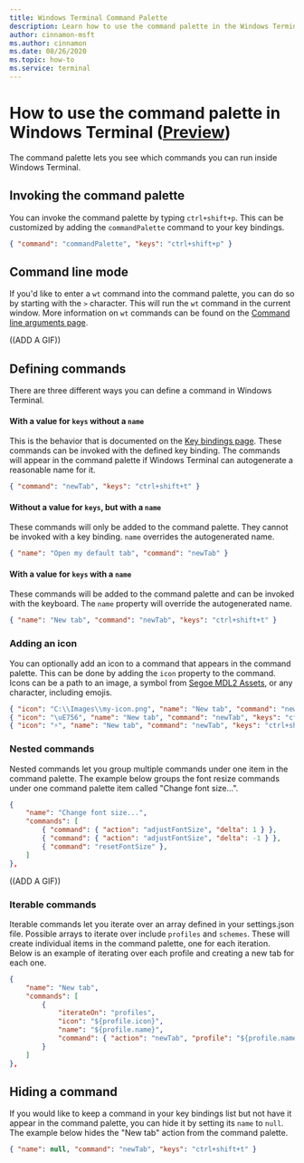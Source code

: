 ```yaml
---
title: Windows Terminal Command Palette
description: Learn how to use the command palette in the Windows Terminal.
author: cinnamon-msft
ms.author: cinnamon
ms.date: 08/26/2020
ms.topic: how-to 
ms.service: terminal
---
```


# How to use the command palette in Windows Terminal ([Preview](https://aka.ms/terminal-preview/))

The command palette lets you see which commands you can run inside Windows Terminal.

## Invoking the command palette

You can invoke the command palette by typing `ctrl+shift+p`. This can be customized by adding the `commandPalette` command to your key bindings.

```json
{ "command": "commandPalette", "keys": "ctrl+shift+p" }
```

## Command line mode

If you'd like to enter a `wt` command into the command palette, you can do so by starting with the `>` character. This will run the `wt` command in the current window. More information on `wt` commands can be found on the [Command line arguments page](./command-line-arguments.md).

((ADD A GIF))

## Defining commands

There are three different ways you can define a command in Windows Terminal.

#### With a value for `keys` without a `name`

This is the behavior that is documented on the [Key bindings page](./customize-settings/key-bindings.md). These commands can be invoked with the defined key binding. The commands will appear in the command palette if Windows Terminal can autogenerate a reasonable name for it.

```json
{ "command": "newTab", "keys": "ctrl+shift+t" }
```

#### Without a value for `keys`, but with a `name`

These commands will only be added to the command palette. They cannot be invoked with a key binding. `name` overrides the autogenerated name.

```json
{ "name": "Open my default tab", "command": "newTab" }
```

#### With a value for `keys` with a `name`

These commands will be added to the command palette and can be invoked with the keyboard. The `name` property will override the autogenerated name.

```json
{ "name": "New tab", "command": "newTab", "keys": "ctrl+shift+t" }
```

### Adding an icon

You can optionally add an icon to a command that appears in the command palette. This can be done by adding the `icon` property to the command. Icons can be a path to an image, a symbol from [Segoe MDL2 Assets](https://docs.microsoft.com/en-us/windows/uwp/design/style/segoe-ui-symbol-font), or any character, including emojis.

```json
{ "icon": "C:\\Images\\my-icon.png", "name": "New tab", "command": "newTab", "keys": "ctrl+shift+t" },
{ "icon": "\uE756", "name": "New tab", "command": "newTab", "keys": "ctrl+shift+t" },
{ "icon": "⚡", "name": "New tab", "command": "newTab", "keys": "ctrl+shift+t" }
```

### Nested commands

Nested commands let you group multiple commands under one item in the command palette. The example below groups the font resize commands under one command palette item called "Change font size...".

```json
{
    "name": "Change font size...",
    "commands": [
        { "command": { "action": "adjustFontSize", "delta": 1 } },
        { "command": { "action": "adjustFontSize", "delta": -1 } },
        { "command": "resetFontSize" },
    ]
},
```

((ADD A GIF))

### Iterable commands

Iterable commands let you iterate over an array defined in your settings.json file. Possible arrays to iterate over include `profiles` and `schemes`. These will create individual items in the command palette, one for each iteration. Below is an example of iterating over each profile and creating a new tab for each one.

```json
{
    "name": "New tab",
    "commands": [
        {
            "iterateOn": "profiles",
            "icon": "${profile.icon}",
            "name": "${profile.name}",
            "command": { "action": "newTab", "profile": "${profile.name}" }
        }
    ]
},
```

## Hiding a command

If you would like to keep a command in your key bindings list but not have it appear in the command palette, you can hide it by setting its `name` to `null`. The example below hides the "New tab" action from the command palette.

```json
{ "name": null, "command": "newTab", "keys": "ctrl+shift+t" }
```
